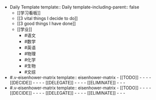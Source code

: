 - Daily Template
  template:: Daily
  template-including-parent:: false
	- [[学习看板]]
	- [[3 vital things I decide to do]]
	- [[3 good things I have done]]
	- [[学业]]
		- #语文
		- #数学
		- #英语
		- #物理
		- #化学
		- #生物
		- #文综
- #.v-eisenhower-matrix
  template:: eisenhower-matrix
      - [[TODO]]
          -
          -
          -
      - [[DECIDE]]
          -
          -
          -
      - [[DELEGATE]]
          -
          -
          -
      - [[ELIMINATE]]
          -
          -
          -
- #.v-eisenhower-matrix
  template:: eisenhower-matrix
      - [[TODO]]
          -
          -
          -
      - [[DECIDE]]
          -
          -
          -
      - [[DELEGATE]]
          -
          -
          -
      - [[ELIMINATE]]
          -
          -
          -